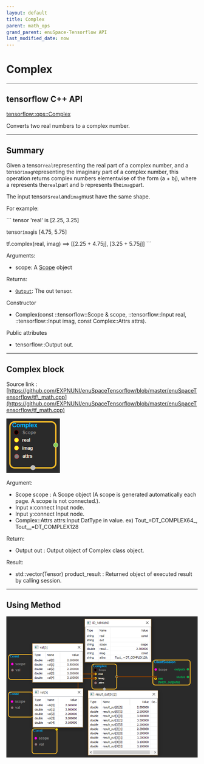 ```yaml
--- 
layout: default 
title: Complex 
parent: math_ops 
grand_parent: enuSpace-Tensorflow API 
last_modified_date: now 
--- 
```


# Complex

---

## tensorflow C++ API

[tensorflow::ops::Complex](https://www.tensorflow.org/api_docs/cc/class/tensorflow/ops/ceil)

Converts two real numbers to a complex number.

---

## Summary

Given a tensor`real`representing the real part of a complex number, and a tensor`imag`representing the imaginary part of a complex number, this operation returns complex numbers elementwise of the form \(a + bj\), where a represents the`real`part and b represents the`imag`part.

The input tensors`real`and`imag`must have the same shape.

For example:

\`\`\` tensor 'real' is \[2.25, 3.25\]

tensor`imag`is \[4.75, 5.75\]

tf.complex\(real, imag\) ==&gt; \[\[2.25 + 4.75j\], \[3.25 + 5.75j\]\] \`\`\`

Arguments:

* scope: A [Scope](https://www.tensorflow.org/api_docs/cc/class/tensorflow/scope.html#classtensorflow_1_1_scope) object

Returns:

* [`Output`](https://www.tensorflow.org/api_docs/cc/class/tensorflow/output.html#classtensorflow_1_1_output): The out tensor.

Constructor

* Complex\(const ::tensorflow::Scope & scope, ::tensorflow::Input real, ::tensorflow::Input imag, const Complex::Attrs attrs\).

Public attributes

* tensorflow::Output out.

---

## Complex block

Source link : [https://github.com/EXPNUNI/enuSpaceTensorflow/blob/master/enuSpaceTensorflow/tf\_math.cpp](https://github.com/EXPNUNI/enuSpaceTensorflow/blob/master/enuSpaceTensorflow/tf_math.cpp)

![](../assets/math_Complex_Symbol.png)

Argument:

* Scope scope : A Scope object \(A scope is generated automatically each page. A scope is not connected.\).
* Input x:connect  Input node.
* Input y:connect  Input node.
* Complex::Attrs attrs:Input DatType in value. ex\) Tout\_=DT\_COMPLEX64_,  Tout\__=DT\_COMPLEX128

Return:

* Output out : Output object of Complex class object.

Result:

* std::vector\(Tensor\) product\_result : Returned object of executed result by calling session.

---

## Using Method

![](../assets/math_Complex_Method.png)


